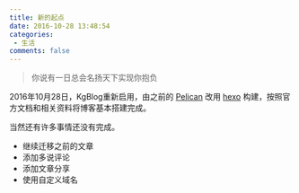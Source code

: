```yaml
---
title: 新的起点
date: 2016-10-28 13:48:54
categories:
 - 生活
comments: false
---
```


> 你说有一日总会名扬天下实现你抱负

2016年10月28日，KgBlog重新启用，由之前的 [Pelican](http://www.getpelican.com) 改用 [hexo](https://hexo.io/)  构建，按照官方文档和相关资料将博客基本搭建完成。

当然还有许多事情还没有完成。

- 继续迁移之前的文章
- 添加多说评论
- 添加文章分享
- 使用自定义域名
